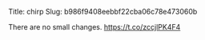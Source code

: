 Title: chirp
Slug: b986f9408eebbf22cba06c78e473060b

There are no small changes. <a href="https://t.co/zccjlPK4F4">https://t.co/zccjlPK4F4</a>

